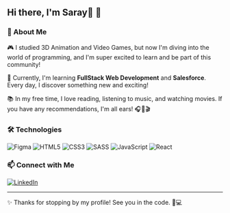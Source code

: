 ## Hi there, I'm Saray🐧 👋

### 🚀 About Me

🎮 I studied 3D Animation and Video Games, but now I'm diving into the world of programming, and I'm super excited to learn and be part of this community!

🌱 Currently, I'm learning **FullStack Web Development** and **Salesforce**. Every day, I discover something new and exciting!

📚 In my free time, I love reading, listening to music, and watching movies. If you have any recommendations, I'm all ears! 🎧📖🎬

### 🛠️ Technologies

![Figma](https://img.shields.io/badge/Figma-Black?style=for-the-badge&logo=Figma&logoColor=white)
![HTML5](https://img.shields.io/badge/html5-%23E34F26.svg?style=for-the-badge&logo=html5&logoColor=white)
![CSS3](https://img.shields.io/badge/css3-%231572B6.svg?style=for-the-badge&logo=css3&logoColor=white)
![SASS](https://img.shields.io/badge/SASS-hotpink.svg?style=for-the-badge&logo=SASS&logoColor=white)
![JavaScript](https://img.shields.io/badge/javascript-%23323330.svg?style=for-the-badge&logo=javascript&logoColor=%23F7DF1E)
![React](https://img.shields.io/badge/react-%2361DAFB.svg?style=for-the-badge&logo=react&logoColor=white)



### 📫 Connect with Me

[![LinkedIn](https://img.shields.io/badge/LinkedIn-blue?style=for-the-badge&logo=linkedin&logoColor=white)](https://www.linkedin.com/in/saray-miguel-narganes/)  

---

✨ Thanks for stopping by my profile! See you in the code. 🚀💻
